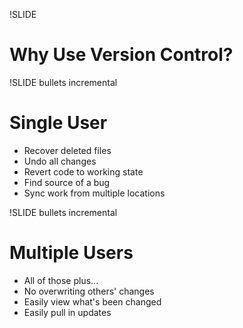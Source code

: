 !SLIDE

# Why Use Version Control? #

!SLIDE bullets incremental

# Single User #

* Recover deleted files
* Undo all changes
* Revert code to working state
* Find source of a bug
* Sync work from multiple locations

!SLIDE bullets incremental

# Multiple Users #

* All of those plus...
* No overwriting others' changes
* Easily view what's been changed
* Easily pull in updates
